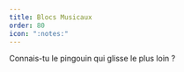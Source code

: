 ```yaml
---
title: Blocs Musicaux
order: 80
icon: ":notes:"
---
```


Connais-tu le pingouin qui glisse le plus loin ?